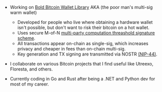 - Working on <a href="https://github.com/BoldBitcoinWallet/BBMTLib" target="_blank">Bold Bitcoin Wallet Library</a> AKA (the poor man's multi-sig warm wallet)
  
  - Developed for people who live where obtaining a hardware wallet isn't possible, but don't want to risk their bitcoin on a hot wallet.
  - Uses secure M-of-N <a href="https://github.com/bnb-chain/tss-lib" target="_blank">multi-party computation threashold signature scheme</a>. 
  - All transactions appear on-chain as single-sig, which increases privacy and cheaper in fees than on-chain multi-sig.
  - Key generation and TX signing are transmitted via NOSTR <a href="https://github.com/nostr-protocol/nips/blob/master/44.md" target="_blank">(NIP-44)</a>.
   
- I collaborate on various Bitcoin projects that I find useful like Utreexo, Floresta, and others.

- Currently coding in Go and Rust after being a .NET and Python dev for most of my career.
